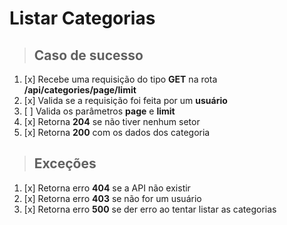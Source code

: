 # Listar Categorias

> ## Caso de sucesso

1. [x] Recebe uma requisição do tipo **GET** na rota **/api/categories/page/limit**
2. [x] Valida se a requisição foi feita por um **usuário**
3. [ ] Valida os parâmetros **page** e **limit**
4. [x] Retorna **204** se não tiver nenhum setor
5. [x] Retorna **200** com os dados dos categoria

> ## Exceções

1. [x] Retorna erro **404** se a API não existir
2. [x] Retorna erro **403** se não for um usuário
3. [x] Retorna erro **500** se der erro ao tentar listar as categorias